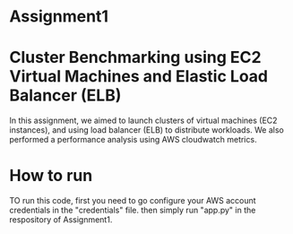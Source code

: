 # Assignment1
# Cluster Benchmarking using EC2 Virtual Machines and Elastic Load Balancer (ELB)

In this assignment, we aimed to launch clusters of virtual machines (EC2 instances), and using load balancer (ELB) to distribute workloads. 
We also performed a performance analysis using AWS cloudwatch metrics.

# How to run

TO run this code, first you need to go configure your AWS account credentials in the "credentials" file. then simply run "app.py" in the respository of Assignment1.
